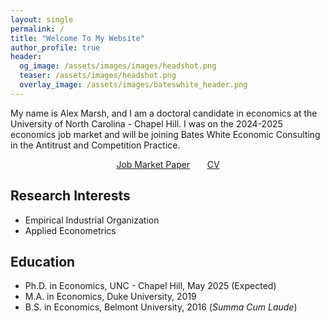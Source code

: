 ```yaml
---
layout: single
permalink: /
title: "Welcome To My Website"
author_profile: true
header:
  og_image: /assets/images/images/headshot.png
  teaser: /assets/images/headshot.png
  overlay_image: /assets/images/bateswhite_header.png
---
```


My name is Alex Marsh, and I am a doctoral candidate in economics at the University of North Carolina - Chapel Hill. I was on the 2024-2025 economics job market and will be joining Bates White Economic Consulting in the Antitrust and Competition Practice.  

<center> <a href="https://alexmarsh.io/files/AlexMarshJMP.pdf" class="btn btn--primary-secondary btn--large">Job Market Paper</a> &nbsp; &nbsp; &nbsp; <a href="https://alexmarsh.io/cv/" class="btn btn--primary btn--large">CV</a></center>

## Research Interests
- Empirical Industrial Organization
- Applied Econometrics

## Education
- Ph.D. in Economics, UNC - Chapel Hill, May 2025 (Expected)
- M.A. in Economics, Duke University, 2019
- B.S. in Economics, Belmont University, 2016 (*Summa Cum Laude*)